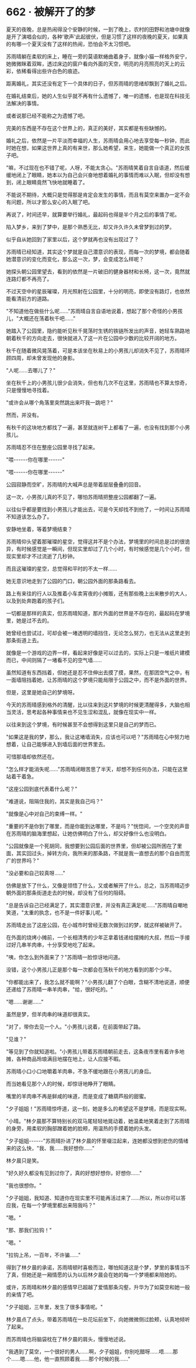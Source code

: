 <link rel="stylesheet" href="../styles/text.css" />
<h1>662 · 被解开了的梦</h1>

夏天的夜晚，总是热闹得没个安静的时候，一到了晚上，农村的田野和池塘中就像是开了演唱会似的，各种'歌声'此起彼伏，但是习惯了这样的夜晚的夏天，如果真的有哪一个夏天没有了这样的热闹，恐怕会不太习惯吧。

苏雨晴躺在柔软的床上，睡在一旁的莫语默蜷曲着身子，就像小猫一样格外安宁，她微微眯着双眸，透过床边的窗户看向外面的天空，明亮的月亮照亮的天上的云彩，依稀看得出些许白色的痕迹。

距离婚礼，其实还没有定下一个具体的日子，但苏雨晴的思绪却飘到了婚礼之后。

在婚礼结束后，她的人生似乎就不再有什么遗憾了，唯一的遗憾，也是现在科技无法解决的事情。

或者说那已经不能称之为遗憾了吧。

完美的东西是不存在这个世界上的，真正的美好，其实都是有些缺憾的。

婚礼之后，依然是一片平淡而幸福的人生，苏雨晴会用心地去享受每一秒钟，而此时她在想，如果这世界上真的有来世，那么她希望，来生，她能做一个真正的女孩子吧。

"嘛，不过现在也不错了呢，人呀，不能太贪心。"苏雨晴笑着自言自语道，然后缓缓地闭上了眼睛，她本以为自己会兴奋地想着婚礼的事情而难以入眠，但却没有想到，闭上眼睛竟然飞快地就睡着了。

不能说不期待，大概只是觉得那是肯定会发生的事情，而且有莫空来置办一定不会有问题，所以才那么安心的入眠了吧。

再说了，时间还早，就算要举行婚礼，最起码也得是半个月之后的事情了呢。

陷入梦乡，来到了梦中，是那个熟悉无比，却又许久许久未曾梦到过的梦。

似乎自从她回到了家里以后，这个梦就再也没有出现过了？

苏雨晴已经知道，其实这个梦就是自己潜意识的表现，而每一次的梦境，都会随着她潜意识的变化而变化，那么这一次，梦，会变成怎么样呢？

她探头朝公园里望去，看到的依然是一片破旧的健身器材和长椅，这一次，竟然就连路灯都不再亮了。

不过天空中的星辰璀璨，月光照射在公园里，十分的明亮，即使没有路灯，也依然能看清前方的道路。

"不知道他在做些什么呢......"苏雨晴自言自语地说着，想起了那个奇怪的小男孩儿，"大概还在荡着秋千吧......"

她踏入了公园里，隐约能听见秋千晃荡时生锈的铁链所发出的声音，她轻车熟路地朝着秋千的方向走去，很快就进入了这一片在公园中少数的比较开阔的地方。

秋千在随着微风晃荡着，可是本该坐在秋易上的小男孩儿却消失不见了，苏雨晴环顾四周，却未曾发现他的身影。

"人呢......去哪儿了？"

坐在秋千上的小男孩儿很少会消失，但也有几次不在这里，苏雨晴也不算太惊奇，只是慢慢地寻找着。

"或许会从哪个角落里突然跳出来吓我一跳吧？"

然而，并没有。

有秋千的这块地方都找了一遍，甚至就连树干上都看了一遍，也没有找到那个小男孩儿。

苏雨晴忍不住在整座公园里寻找了起来。

"喂------你在哪里------"

"喂------你在哪里------"

公园寂静而空旷，苏雨晴的大喊声总是带着层层叠叠的回音。

这一次，小男孩儿真的不见了，哪怕苏雨晴把整座公园都翻了一遍。

以往似乎都是要找到小男孩儿才能出去，可是今天却找不到他了，一时间让苏雨晴不知道该怎么办了。

安静地坐着，等着梦境结束？

苏雨晴仰头望着那璀璨的星空，觉得这并不是个办法，梦境里的时间总是过的很诡异，有时候感觉是一瞬间，但现实里却过了几个小时，有时候感觉是几个小时，但现实里却才不过流逝了几秒钟。

而且这璀璨的星空，总觉得和平时的不太一样......

她无意识地走到了公园的门口，朝公园外面的那条路看去。

路上有来往的行人以及推着小车卖宵夜的小摊贩，还有那些晚上出来散步的大人，以及到处奔跑着的孩子们。

一切都是那样的真实，但苏雨晴知道，那片外面的世界是不存在的，最起码在梦境里，她是过不去的。

她曾经也尝试过，可却会被一堵透明的墙挡住，无论怎么努力，也无法从这里走到那条街道上去。

就像是一个游戏的边界一样，看起来好像是可以过去的，实际上只是一堆纸片建模而已，中间则隔了一堵看不见的空气墙......

虽然知道有东西挡着，但她还是忍不住伸出去摸了摸，果然，在那团空气之中，有一面墙阻挡着她，让苏雨晴的这个梦境只能局限于公园之中，而不是外面的世界。

但是，这里是她自己的梦境呀。

今天的苏雨晴感到格外的清醒，比以往来到这片梦境的时候更清醒得多，大脑也相当灵活，思考起各种事情来也不见生涩和混乱，就像在现实中一样。

以往来到这个梦境，有时候甚至不会想得到这里只是自己的梦而已。

"如果这是我的梦，那么，我让这堵墙消失，应该也可以吧？"苏雨晴在心中努力地想着，让自己能够进入到墙后面的世界里去。

可惜那墙却依然还在。

"怎么样才能消失呢......"苏雨晴闭眼苦思了半天，却想不到任何办法，只能在这里站着干着急。

"这座公园到底代表着什么呢？"

"难道说，阻隔住我的，其实是我自己吗？"

"就像是心中对自己的束缚一样。"

"重要的不是你到了哪里，而是你能到达哪里，不是吗？"恍惚间，一个空灵的声音在苏雨晴的脑海里想起，让她仿佛明白了什么，却又好像什么也没明白。

"公园就像是一个死胡同，我想要到公园后面的世界里，但却被公园所困在了里面，其实回过头，掉转方向，我所来的那条路，不就是我一直想去的那个自由而宽广的世界吗？"

"没必要和自己较真呀......"

仿佛是放下了什么，又像是领悟了什么，又或者解开了什么，总之，当苏雨晴迈步朝外面的那条街道走去的时候，却没有了任何的阻碍。

"总是告诉自己已经满足了，其实潜意识里，并没有真正满足呢......"苏雨晴自嘲地笑道，"太重的执念，也不是一件好事儿呢。"

苏雨晴走出了这座公园，在小城市时曾经无数次做到过的梦，就这样被破开了。

在外面的烧烤小摊前，一个长相清秀的少年正拿着钱递给摆摊的大叔，然后一手接过好几串羊肉串，十分享受地吃了起来。

"咦，你怎么到外面来了？"苏雨晴一脸惊讶地问道。

没错，这个小男孩儿正是那个每一次都会在荡秋千的地方看到的那个少年。

"你都能出来了，我怎么就不能啊？"小男孩儿翻了个白眼，含糊不清地说道，顺便还递给了苏雨晴一串羊肉串，"给，很好吃的。"

"嗯......谢谢......"

虽然是梦，但羊肉串的味道却很真实。

"对了，带你去见一个人。"小男孩儿说着，在前面带起了路。

"见谁？"

"等见到了你就知道啦。"小男孩儿带着苏雨晴朝前走去，这条夜市里有着许多地摊，各种商品玲琅满目地摆在地上，让人应接不暇。

苏雨晴小口小口地嚼着羊肉串，不急不缓地跟在小男孩儿的身后。

而当她看见那个人的时候，却惊讶地睁开了眼睛。

嘴里的羊肉串不再是鲜咸的味道，而是变成了糖葫芦般的甜蜜。

"夕子姐姐！"苏雨晴惊呼道，这一刻，她是多么的希望这不是梦境，而是现实啊。

"小晴。"林夕晨那不算特别长的双马尾轻轻地晃动着，她温柔地笑着走到了苏雨晴的身旁，用柔软的胸部蹭着她的脸颊，用温热的手摸着她的头发。

"夕子姐姐------"苏雨晴扑进了林夕晨的怀里啜泣起来，连她都没想到悲伤的情绪来的这么快，"我、我......我好想你......"

林夕晨只是笑。

"好久好久都没有见到过你了，真的好想好想你，好想你......"

"我也很想你。"

"夕子姐姐，我知道、知道你在现实里不可能再活过来了......所以，所以你可以答应我，在每一个梦境里都出来陪我吗？"

"嗯。"

"那、那我们拉钩！"

"嗯。"

"拉钩上吊，一百年，不许骗......"

得到了林夕晨的承诺，苏雨晴顿时喜极而泣，哪怕知道这是个梦，梦里的事情当不了真，但她还是一厢情愿的认为以后林夕晨会在她的每一个梦境都来陪她的。

或许，苏雨晴和林夕晨的感情早已超越了爱情那条沟壑，升华为了如莫空和她一般的亲情了吧。

"夕子姐姐，三年里，发生了很多事情呢。"

林夕晨点了点头，带着苏雨晴在一处花坛前坐下，向她微微侧过脸颊，认真地倾听了起来。

而苏雨晴也将脑袋枕在了林夕晨的肩头，慢慢地述说。

"我遇到了莫空，一个很好的男人......啊，夕子姐姐，你别吃醋呀......唔......那个......嗯......他，他一直照顾着我......那个时候的我......"
